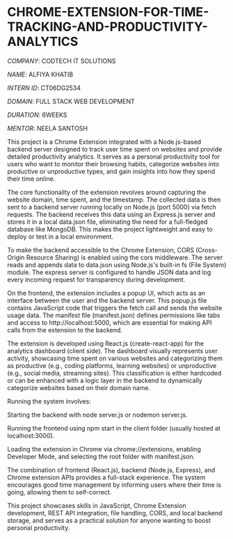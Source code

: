 # CHROME-EXTENSION-FOR-TIME-TRACKING-AND-PRODUCTIVITY-ANALYTICS

*COMPANY*: CODTECH IT SOLUTIONS

*NAME*: ALFIYA KHATIB

*INTERN ID*: CT06DG2534

*DOMAIN*: FULL STACK WEB DEVELOPMENT

*DURATION*: 6WEEKS

*MENTOR*: NEELA SANTOSH

This project is a Chrome Extension integrated with a Node.js-based backend server designed to track user time spent on websites and provide detailed productivity analytics. It serves as a personal productivity tool for users who want to monitor their browsing habits, categorize websites into productive or unproductive types, and gain insights into how they spend their time online.

The core functionality of the extension revolves around capturing the website domain, time spent, and the timestamp. The collected data is then sent to a backend server running locally on Node.js (port 5000) via fetch requests. The backend receives this data using an Express.js server and stores it in a local data.json file, eliminating the need for a full-fledged database like MongoDB. This makes the project lightweight and easy to deploy or test in a local environment.

To make the backend accessible to the Chrome Extension, CORS (Cross-Origin Resource Sharing) is enabled using the cors middleware. The server reads and appends data to data.json using Node.js's built-in fs (File System) module. The express server is configured to handle JSON data and log every incoming request for transparency during development.

On the frontend, the extension includes a popup UI, which acts as an interface between the user and the backend server. This popup.js file contains JavaScript code that triggers the fetch call and sends the website usage data. The manifest file (manifest.json) defines permissions like tabs and access to http://localhost:5000, which are essential for making API calls from the extension to the backend.

The extension is developed using React.js (create-react-app) for the analytics dashboard (client side). The dashboard visually represents user activity, showcasing time spent on various websites and categorizing them as productive (e.g., coding platforms, learning websites) or unproductive (e.g., social media, streaming sites). This classification is either hardcoded or can be enhanced with a logic layer in the backend to dynamically categorize websites based on their domain name.

Running the system involves:

Starting the backend with node server.js or nodemon server.js.

Running the frontend using npm start in the client folder (usually hosted at localhost:3000).

Loading the extension in Chrome via chrome://extensions, enabling Developer Mode, and selecting the root folder with manifest.json.

The combination of frontend (React.js), backend (Node.js, Express), and Chrome extension APIs provides a full-stack experience. The system encourages good time management by informing users where their time is going, allowing them to self-correct.

This project showcases skills in JavaScript, Chrome Extension development, REST API integration, file handling, CORS, and local backend storage, and serves as a practical solution for anyone wanting to boost personal productivity.

